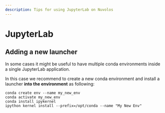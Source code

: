 ```yaml
---
description: Tips for using JupyterLab on Nuvolos
---
```


# JupyterLab

## Adding a new launcher

In some cases it might be useful to have multiple conda environments inside a single JupyterLab application.

In this case we recommend to create a new conda environment and install a launcher **into the environment** as following:

```text
conda create env --name my_new_env
conda activate my_new_env
conda install ipykernel
ipython kernel install --prefix=/opt/conda --name "My New Env"
```



